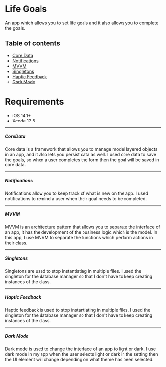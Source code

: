 # Life Goals 

An app which allows you to set life goals and  it also allows you to complete the goals.

## Table of contents
* [Core Data](#CoreData)
* [Notifications](#Notifications)
* [MVVM](#MVVM)
* [Singletons](#Singletons)
* [Haptic Feedback](#HapticFeedback)
* [Dark Mode](#DarkMode)

# Requirements
* iOS 14.1+
* Xcode 12.5 

 ---
##### **CoreData**
 Core data is a framework that allows you to manage model layered objects in an app, and it also lets you persist data as well. I used core data to save the goals, so when a user completes the form then the goal will be saved in core data.
 
 ---
  
##### **Notifications**
Notifications allow you to keep track of what is new on the app. I used notifications to remind a user when their goal needs to be completed.
 
 ---
##### **MVVM**
MVVM is an architecture pattern that allows you to separate the interface of an app, it has the development of the business logic which is the model. In this app, I use MVVM to separate the functions which perform actions in their class. 
 
 ---
##### **Singletons**
Singletons are used to stop instantiating in multiple files. I used the singleton for the database manager so that I don't have to keep creating instances of the class.
 
 ---
##### **Haptic Feedback**
Haptic feedback is used to stop instantiating in multiple files. I used the singleton for the database manager so that I don't have to keep creating instances of the class.

 ---
##### **Dark Mode**
Dark mode is used to change the interface of an app to light or dark. I use dark mode in my app when the user selects light or dark in the setting then the UI element will change depending on what theme has been selected.

  
 
